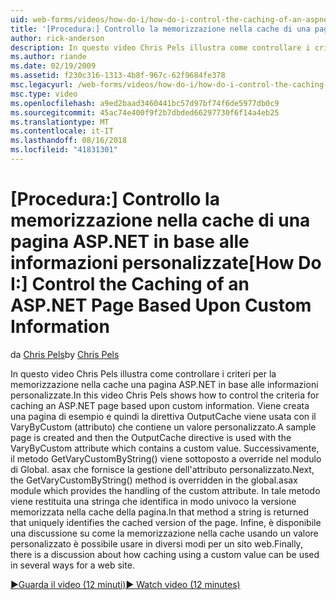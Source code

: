 ```yaml
---
uid: web-forms/videos/how-do-i/how-do-i-control-the-caching-of-an-aspnet-page-based-upon-custom-information
title: '[Procedura:] Controllo la memorizzazione nella cache di una pagina ASP.NET in base alle informazioni personalizzate | Microsoft Docs'
author: rick-anderson
description: In questo video Chris Pels illustra come controllare i criteri per la memorizzazione nella cache una pagina ASP.NET in base alle informazioni personalizzate. Viene creata una pagina di esempio e quindi gli O....
ms.author: riande
ms.date: 02/19/2009
ms.assetid: f230c316-1313-4b8f-967c-62f9684fe378
msc.legacyurl: /web-forms/videos/how-do-i/how-do-i-control-the-caching-of-an-aspnet-page-based-upon-custom-information
msc.type: video
ms.openlocfilehash: a9ed2baad3460441bc57d97bf74f6de5977db0c9
ms.sourcegitcommit: 45ac74e400f9f2b7dbded66297730f6f14a4eb25
ms.translationtype: MT
ms.contentlocale: it-IT
ms.lasthandoff: 08/16/2018
ms.locfileid: "41831301"
---
```

<a name="how-do-i-control-the-caching-of-an-aspnet-page-based-upon-custom-information"></a><span data-ttu-id="d8dc0-104">[Procedura:] Controllo la memorizzazione nella cache di una pagina ASP.NET in base alle informazioni personalizzate</span><span class="sxs-lookup"><span data-stu-id="d8dc0-104">[How Do I:] Control the Caching of an ASP.NET Page Based Upon Custom Information</span></span>
====================
<span data-ttu-id="d8dc0-105">da [Chris Pels](https://twitter.com/chrispels)</span><span class="sxs-lookup"><span data-stu-id="d8dc0-105">by [Chris Pels](https://twitter.com/chrispels)</span></span>

<span data-ttu-id="d8dc0-106">In questo video Chris Pels illustra come controllare i criteri per la memorizzazione nella cache una pagina ASP.NET in base alle informazioni personalizzate.</span><span class="sxs-lookup"><span data-stu-id="d8dc0-106">In this video Chris Pels shows how to control the criteria for caching an ASP.NET page based upon custom information.</span></span> <span data-ttu-id="d8dc0-107">Viene creata una pagina di esempio e quindi la direttiva OutputCache viene usata con il VaryByCustom (attributo) che contiene un valore personalizzato.</span><span class="sxs-lookup"><span data-stu-id="d8dc0-107">A sample page is created and then the OutputCache directive is used with the VaryByCustom attribute which contains a custom value.</span></span> <span data-ttu-id="d8dc0-108">Successivamente, il metodo GetVaryCustomByString() viene sottoposto a override nel modulo di Global. asax che fornisce la gestione dell'attributo personalizzato.</span><span class="sxs-lookup"><span data-stu-id="d8dc0-108">Next, the GetVaryCustomByString() method is overridden in the global.asax module which provides the handling of the custom attribute.</span></span> <span data-ttu-id="d8dc0-109">In tale metodo viene restituita una stringa che identifica in modo univoco la versione memorizzata nella cache della pagina.</span><span class="sxs-lookup"><span data-stu-id="d8dc0-109">In that method a string is returned that uniquely identifies the cached version of the page.</span></span> <span data-ttu-id="d8dc0-110">Infine, è disponibile una discussione su come la memorizzazione nella cache usando un valore personalizzato è possibile usare in diversi modi per un sito web.</span><span class="sxs-lookup"><span data-stu-id="d8dc0-110">Finally, there is a discussion about how caching using a custom value can be used in several ways for a web site.</span></span>

[<span data-ttu-id="d8dc0-111">&#9654;Guarda il video (12 minuti)</span><span class="sxs-lookup"><span data-stu-id="d8dc0-111">&#9654; Watch video (12 minutes)</span></span>](https://channel9.msdn.com/Blogs/ASP-NET-Site-Videos/how-do-i-control-the-caching-of-an-aspnet-page-based-upon-custom-information)
